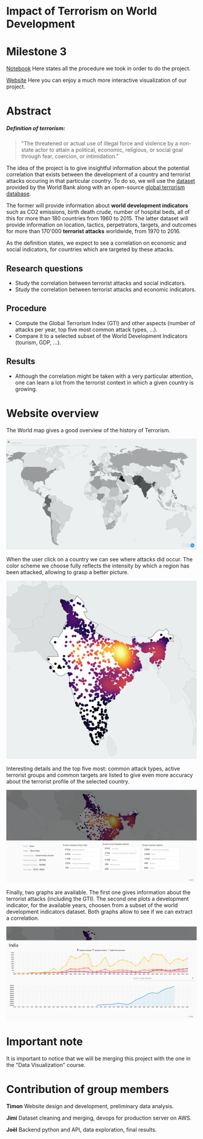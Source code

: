 # Impact of Terrorism on World Development

# Milestone 3
[Notebook](https://github.com/Timonzimm/CS-401/blob/master/project/report/report.ipynb) Here states all the procedure we took in order to do the project.

[Website](http://54.93.102.178/) Here you can enjoy a much more interactive visualization of our project.

# Abstract
##### Definition of terrorism:
>"The threatened or actual use of illegal force and violence by a non-state actor to attain a political, economic, religious, or social goal through fear, coercion, or intimidation."

The idea of the project is to give insightful information about the potential correlation that exists between the development of a country and terrorist attacks occuring in that particular country. To do so, we will use the [dataset](https://www.kaggle.com/worldbank/world-development-indicators) provided by the World Bank along with an open-source [global terrorism database](https://www.kaggle.com/START-UMD/gtd).

The former will provide information about **world development indicators** such as CO2 emissions, birth death crude, number of hospital beds, all of this for more than 180 countries from 1960 to 2015. The latter dataset will provide information on location, tactics, perpetrators, targets, and outcomes for more than 170'000 **terrorist attacks** worldwide, from 1970 to 2016.

As the definition states, we expect to see a correlation on economic and social indicators, for countries which are targeted by these attacks.

## Research questions

- Study the correlation between terrorist attacks and social indicators.
- Study the correlation between terrorist attacks and economic indicators.

## Procedure

- Compute the Global Terrorism Index (GTI) and other aspects (number of attacks per year, top five most common attack types, ...).
- Compare it to a selected subset of the World Development Indicators (tourism, GDP, ...).

## Results

- Although the correlation might be taken with a very particular attention, one can learn a lot from the terrorist context in which a given country is growing.

# Website overview

The World map gives a good overview of the history of Terrorism.

![World map](world_map.png)

When the user click on a country we can see where attacks did occur. The color scheme we choose fully reflects the intensity by which a region has been attacked, allowing to grasp a better picture. 

![Life expectancy map](example_attacks_india.png)

Interesting details and the top five most: common attack types, active terrorist groups and common targets are listed to give even more accuracy about the terrorist profile of the selected country.

![Details info](details_info_india.png)

Finally, two graphs are available. The first one gives information about the terrorist attacks (including the GTI). The second one plots a development indicator, for the available years, choosen from a subset of the world development indicators dataset. Both graphs allow to see if we can extract a correlation.

![Score and index](score_and_index.png)

# Important note
It is important to notice that we will be merging this project with the one in the "Data Visualization" course.

# Contribution of group members
**Timon** Website design and development, preliminary data analysis.

**Jimi** Dataset cleaning and merging, devops for production server on AWS.

**Joël** Backend python and API, data exploration, final results.